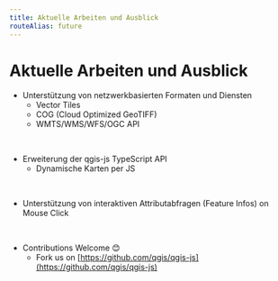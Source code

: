 ```yaml
---
title: Aktuelle Arbeiten und Ausblick
routeAlias: future
---
```


# Aktuelle Arbeiten und Ausblick

- Unterstützung von netzwerkbasierten Formaten und Diensten
  - Vector Tiles
  - COG (Cloud Optimized GeoTIFF)
  - WMTS/WMS/WFS/OGC API

<br />

- Erweiterung der qgis-js TypeScript API
  - Dynamische Karten per JS

<br />

- Unterstützung von interaktiven Attributabfragen (Feature Infos) on Mouse Click

<br />

- Contributions Welcome 😊
  - Fork us on [https://github.com/qgis/qgis-js](https://github.com/qgis/qgis-js)
